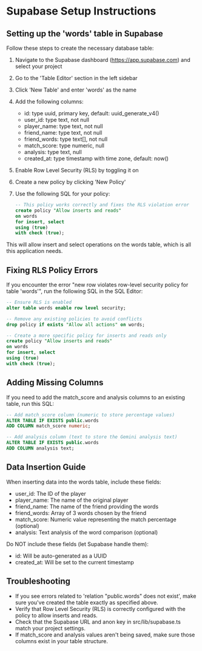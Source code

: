 # Supabase Setup Instructions

## Setting up the 'words' table in Supabase

Follow these steps to create the necessary database table:

1. Navigate to the Supabase dashboard (https://app.supabase.com) and select your project
2. Go to the 'Table Editor' section in the left sidebar
3. Click 'New Table' and enter 'words' as the name

4. Add the following columns:
   - id: type uuid, primary key, default: uuid_generate_v4()
   - user_id: type text, not null
   - player_name: type text, not null
   - friend_name: type text, not null
   - friend_words: type text[], not null
   - match_score: type numeric, null
   - analysis: type text, null
   - created_at: type timestamp with time zone, default: now()

5. Enable Row Level Security (RLS) by toggling it on
6. Create a new policy by clicking 'New Policy'
7. Use the following SQL for your policy:
   ```sql
   -- This policy works correctly and fixes the RLS violation error
   create policy "Allow inserts and reads"
   on words
   for insert, select
   using (true)
   with check (true);
   ```

This will allow insert and select operations on the words table, which is all this application needs.

## Fixing RLS Policy Errors

If you encounter the error "new row violates row-level security policy for table 'words'", run the following SQL in the SQL Editor:

```sql
-- Ensure RLS is enabled
alter table words enable row level security;

-- Remove any existing policies to avoid conflicts
drop policy if exists "Allow all actions" on words;

-- Create a more specific policy for inserts and reads only
create policy "Allow inserts and reads"
on words
for insert, select
using (true)
with check (true);
```

## Adding Missing Columns

If you need to add the match_score and analysis columns to an existing table, run this SQL:

```sql
-- Add match_score column (numeric to store percentage values)
ALTER TABLE IF EXISTS public.words
ADD COLUMN match_score numeric;

-- Add analysis column (text to store the Gemini analysis text)
ALTER TABLE IF EXISTS public.words
ADD COLUMN analysis text;
```

## Data Insertion Guide

When inserting data into the words table, include these fields:
- user_id: The ID of the player
- player_name: The name of the original player
- friend_name: The name of the friend providing the words
- friend_words: Array of 3 words chosen by the friend
- match_score: Numeric value representing the match percentage (optional)
- analysis: Text analysis of the word comparison (optional)

Do NOT include these fields (let Supabase handle them):
- id: Will be auto-generated as a UUID
- created_at: Will be set to the current timestamp

## Troubleshooting

- If you see errors related to 'relation "public.words" does not exist', make sure you've created the table exactly as specified above.
- Verify that Row Level Security (RLS) is correctly configured with the policy to allow inserts and reads.
- Check that the Supabase URL and anon key in src/lib/supabase.ts match your project settings.
- If match_score and analysis values aren't being saved, make sure those columns exist in your table structure. 